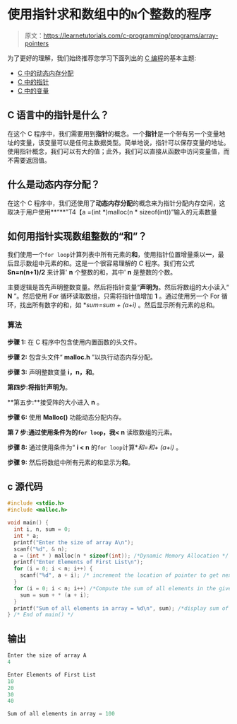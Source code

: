 # 使用指针求和数组中的`N`个整数的程序

> 原文：<https://learnetutorials.com/c-programming/programs/array-pointers>

为了更好的理解，我们始终推荐您学习下面列出的 [C 编程](../ "C programming")的基本主题:

*   [C 中的动态内存分配](../../c-programming/dynamic-memory-allocation)
*   [C 中的指针](../../c-programming/pointers)
*   [C 中的变量](../../c-programming/variables)

## C 语言中的指针是什么？

在这个 C 程序中，我们需要用到**指针**的概念。一个**指针**是一个带有另一个变量地址的变量，该变量可以是任何主数据类型。简单地说，指针可以保存变量的地址。使用指针概念，我们可以有大的值；此外，我们可以直接从函数中访问变量值，而不需要返回值。

## 什么是动态内存分配？

在这个 C 程序中，我们还使用了**动态内存分配**的概念来为指针分配内存空间，这取决于用户使用**“**”T4【a =(int *)malloc(n * sizeof(int))”输入的元素数量

## 如何用指针实现数组整数的“和”？

我们使用一个`for loop`计算列表中所有元素的**和**，使用指针位置增量乘以**一**，最后显示数组中元素的和。这是一个很容易理解的 C 程序。我们有公式 **Sn=n(n+1)/2** 来计算' **n** 个整数的和，其中' **n** 是整数的个数。

主要逻辑是首先声明整数变量。然后将指针变量“**声明为**。然后将数组的大小读入“ **N** ”。然后使用 For 循环读取数组，只需将指针值增加 **1** 。通过使用另一个 For 循环，找出所有数字的和，如 **sum=sum + *(a+i)** 。然后显示所有元素的总和。

### 算法

**步骤 1:** 在 C 程序中包含使用内置函数的头文件。

**步骤 2:** 包含头文件“ **malloc.h** ”以执行动态内存分配。

**步骤 3:** 声明整数变量 **i，n，和**。

**第四步:**将指针**声明为**。

**第五步:**接受阵的大小进入 **n** 。

**步骤 6:** 使用 **Malloc()** 功能动态分配内存。

**第 7 步:**通过使用条件为**的`for loop`，我< n** 读取数组的元素。

**步骤 8:** 通过使用条件为“ **i < n** 的`for loop`计算**和=和+ *(a+i)** 。

**步骤 9:** 然后将数组中所有元素的和显示为**和**。

## c 源代码

```c
#include <stdio.h>
#include <malloc.h>

void main() {
  int i, n, sum = 0;
  int * a;
  printf("Enter the size of array A\n");
  scanf("%d", & n);
  a = (int * ) malloc(n * sizeof(int)); /*Dynamic Memory Allocation */
  printf("Enter Elements of First List\n");
  for (i = 0; i < n; i++) {
    scanf("%d", a + i); /* increment the location of pointer to get next value */
  }
  for (i = 0; i < n; i++) /*Compute the sum of all elements in the given array*/ {
    sum = sum + * (a + i);
  }
  printf("Sum of all elements in array = %d\n", sum); /*display sum of the numbers in array */
} /* End of main() */

```

## 输出

```c
Enter the size of array A
4

Enter Elements of First List
10
20
30
40

Sum of all elements in array = 100
```
